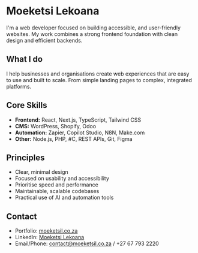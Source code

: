 # Moeketsi Lekoana

I'm a web developer focused on building accessible, and user-friendly websites. My work combines a strong frontend foundation with clean design and efficient backends.

## What I do

I help businesses and organisations create web experiences that are easy to use and built to scale. From simple landing pages to complex, integrated platforms.

## Core Skills

- **Frontend:** React, Next.js, TypeScript, Tailwind CSS
- **CMS:** WordPress, Shopify, Odoo
- **Automation:** Zapier, Copilot Studio, N8N, Make.com
- **Other:** Node.js, PHP, #C, REST APIs, Git, Figma

## Principles

- Clear, minimal design
- Focused on usability and accessibility
- Prioritise speed and performance
- Maintainable, scalable codebases
- Practical use of AI and automation tools

## Contact

- Portfolio: [moeketsil.co.za](https://moeketsil.co.za)
- LinkedIn: [Moeketsi Lekoana](https://www.linkedin.com/in/moeketsilekoana/)
- Email/Phone: contact@moeketsil.co.za / +27 67 793 2220

